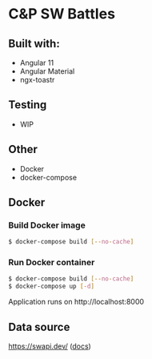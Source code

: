 # C&P SW Battles

## Built with:
- Angular 11
- Angular Material
- ngx-toastr

## Testing
- WIP

## Other
- Docker
- docker-compose

## Docker

### Build Docker image
```bash
$ docker-compose build [--no-cache]
```

### Run Docker container
```bash
$ docker-compose build [--no-cache]
$ docker-compose up [-d]
```
Application runs on http://localhost:8000

## Data source
https://swapi.dev/ ([docs](https://swapi.dev/documentation))
